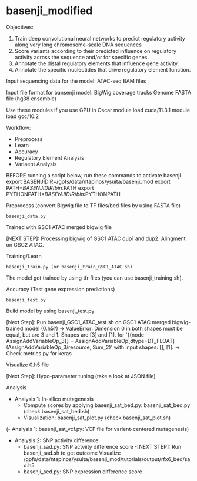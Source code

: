 # basenji_modified

Objectives:
1. Train deep convolutional neural networks to predict regulatory activity along very long chromosome-scale DNA sequences
2. Score variants according to their predicted influence on regulatory activity across the sequence and/or for specific genes.
3. Annotate the distal regulatory elements that influence gene activity.
4. Annotate the specific nucleotides that drive regulatory element function.

Input sequencing data for the model:
ATAC-seq BAM files

Input file format for bansenji model: 
BigWig coverage tracks
Genome FASTA file (hg38 ensemble)

Use these modules if you use GPU in Oscar
module load cuda/11.3.1
module load gcc/10.2

Workflow:
- Preprocess
- Learn
- Accuracy
- Regulatory Element Analysis
- Variaent Analysis

BEFORE running a script below, run these commands to activate basenji
  export BASENJIDIR=/gpfs/data/ntapinos/ysuita/basenji_mod
  export PATH=$BASENJIDIR/bin:$PATH
  export PYTHONPATH=$BASENJIDIR/bin:$PYTHONPATH

Proprocess (convert Bigwig file to TF files/bed files by using FASTA file)
```
basenji_data.py
```
Trained with GSC1 ATAC merged bigwig file 

[NEXT STEP]: Processing bigwig of GSC1 ATAC dup1 and dup2. Alingment on GSC2 ATAC. 

Training/Learn
```
basenji_train.py (or basenji_train_GSC1_ATAC.sh)
```
The model got trained by using tfr files (you can use basenji_training.sh). 

Accuracy (Test gene expression predictions)
```
basenji_test.py
```
Build model by using basenji_test.py 

[Next Step]: Run basenji_GSC1_ATAC_test.sh on GSC1 ATAC merged bigwig-trained model (0.h5?)
-> ValueError: Dimension 0 in both shapes must be equal, but are 3 and 1. Shapes are [3] and [1]. for '{{node AssignAddVariableOp_3}} = AssignAddVariableOp[dtype=DT_FLOAT](AssignAddVariableOp_3/resource, Sum_2)' with input shapes: [], [1].
-> Check metrics.py for keras

Visualize 0.h5 file 

[Next Step]: Hypo-parameter tuning (take a look at JSON file)

Analysis 
- Analysis 1: In-silico mutagenesis
  - Compute scores by applying basenji_sat_bed.py: basenji_sat_bed.py (check basenji_sat_bed.sh)
  - Visualization: basenji_sat_plot.py (check basenji_sat_plot.sh)

(- Analysis 1: basenji_sat_vcf.py: VCF file for varient-centered mutagenesis)
- Analysis 2: SNP activity difference
  - basenji_sad.py: SNP actviity difference score
  -[NEXT STEP]: Run basenji_sad.sh to get outcome
  Visualize /gpfs/data/ntapinos/ysuita/basenji_mod/tutorials/output/rfx6_bed/sad.h5
  - basenji_sed.py: SNP expression difference score
